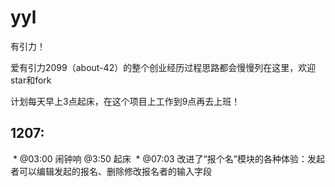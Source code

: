 # yyl
有引力！

爱有引力2099（about-42）的整个创业经历过程思路都会慢慢列在这里，欢迎star和fork

计划每天早上3点起床，在这个项目上工作到9点再去上班！

## 1207:
  * @03:00 闹钟响 @3:50 起床
  * @07:03  改进了“报个名”模块的各种体验：发起者可以编辑发起的报名、删除修改报名者的输入字段
  
 
